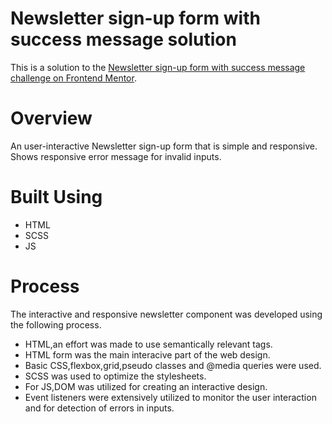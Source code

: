 # Newsletter sign-up form with success message solution

This is a solution to the [Newsletter sign-up form with success message challenge on Frontend Mentor](https://www.frontendmentor.io/challenges/newsletter-signup-form-with-success-message-3FC1AZbNrv). 

# Overview

An user-interactive Newsletter sign-up form that is simple and responsive.
Shows responsive error message for invalid inputs.

# Built Using

- HTML
- SCSS
- JS

# Process

The interactive and responsive newsletter component was developed using the following process.

- HTML,an effort was made to use semantically relevant tags.
- HTML form was the main interacive part of the web design.
- Basic CSS,flexbox,grid,pseudo classes and @media queries were used.
- SCSS was used to optimize the stylesheets.
- For JS,DOM was utilized for creating an interactive design.
- Event listeners were extensively utilized to monitor the user interaction and for detection of errors in inputs.